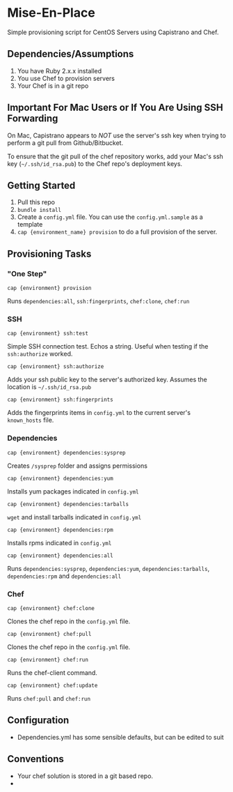 # Mise-En-Place

Simple provisioning script for CentOS Servers using Capistrano and Chef.

## Dependencies/Assumptions

1. You have Ruby 2.x.x installed
2. You use Chef to provision servers
3. Your Chef is in a git repo

## Important For Mac Users or If You Are Using SSH Forwarding

On Mac, Capistrano appears to *NOT* use the server's ssh key when trying to perform a git pull from Github/Bitbucket.

To ensure that the git pull of the chef repository works, add your Mac's ssh key (`~/.ssh/id_rsa.pub`) to the Chef repo's deployment keys.


## Getting Started

1. Pull this repo
2. `bundle install`
3. Create a `config.yml` file. You can use the `config.yml.sample` as a template
4. `cap {environment_name} provision` to do a full provision of the server.

## Provisioning Tasks


### "One Step"

`cap {environment} provision`

Runs `dependencies:all`, `ssh:fingerprints`, `chef:clone`, `chef:run`


### SSH

`cap {environment} ssh:test`

Simple SSH connection test. Echos a string. Useful when testing if the `ssh:authorize` worked.

`cap {environment} ssh:authorize`

Adds your ssh public key to the server's authorized key. Assumes the location is `~/.ssh/id_rsa.pub`

`cap {environment} ssh:fingerprints`

Adds the fingerprints items in `config.yml` to the current server's `known_hosts` file.

### Dependencies

`cap {environment} dependencies:sysprep`

Creates `/sysprep` folder and assigns permissions

`cap {environment} dependencies:yum`

Installs yum packages indicated in `config.yml`

`cap {environment} dependencies:tarballs`

`wget` and install tarballs indicated in `config.yml`


`cap {environment} dependencies:rpm`

Installs rpms indicated in `config.yml`

`cap {environment} dependencies:all`

Runs `dependencies:sysprep`, `dependencies:yum`, `dependencies:tarballs`, `dependencies:rpm` and `dependencies:all`

### Chef

`cap {environment} chef:clone`

Clones the chef repo in the `config.yml` file.

`cap {environment} chef:pull`

Clones the chef repo in the `config.yml` file.

`cap {environment} chef:run`

Runs the chef-client command.

`cap {environment} chef:update`

Runs `chef:pull` and `chef:run`





## Configuration

* Dependencies.yml has some sensible defaults, but can be edited to suit



## Conventions

* Your chef solution is stored in a git based repo.
* 